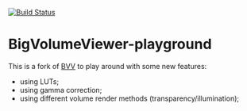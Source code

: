 [![Build Status](https://github.com/ekatrukha/bvv-playground/workflows/build/badge.svg)](https://github.com/ekatrukha/bvv-playground/actions?workflow=build)

# BigVolumeViewer-playground

This is a fork of [BVV](https://github.com/tpietzsch/jogl-minimal) to play around with some new features:
- using LUTs;
- using gamma correction;
- using different volume render methods (transparency/illumination);